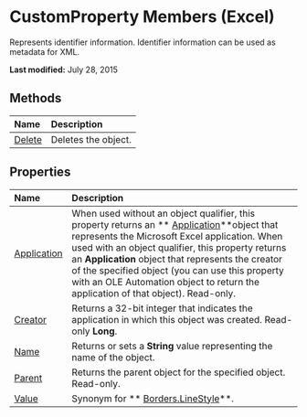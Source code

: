 
# CustomProperty Members (Excel)
Represents identifier information. Identifier information can be used as metadata for XML.

 **Last modified:** July 28, 2015


## Methods



|**Name**|**Description**|
|:-----|:-----|
| [Delete](4cb66fe0-5236-3021-6c1a-98720c6ff95a.md)|Deletes the object.|

## Properties



|**Name**|**Description**|
|:-----|:-----|
| [Application](c62cc90e-f672-01be-da63-0cdb842adbec.md)|When used without an object qualifier, this property returns an  ** [Application](19b73597-5cf9-4f56-8227-b5211f657f6f.md)**object that represents the Microsoft Excel application. When used with an object qualifier, this property returns an  **Application** object that represents the creator of the specified object (you can use this property with an OLE Automation object to return the application of that object). Read-only.|
| [Creator](f877904d-7e39-359b-b39b-e57be8469795.md)|Returns a 32-bit integer that indicates the application in which this object was created. Read-only  **Long**.|
| [Name](1a090b32-eed9-6082-bb47-d309abf39fd9.md)|Returns or sets a  **String** value representing the name of the object.|
| [Parent](3b10a084-88d3-a874-d24c-f254ce7b92f1.md)|Returns the parent object for the specified object. Read-only.|
| [Value](3c549348-4df7-278a-433f-a8550950f8ab.md)|Synonym for  ** [Borders.LineStyle](a057234d-0442-3fd7-5547-b19451774c0e.md)**.|
